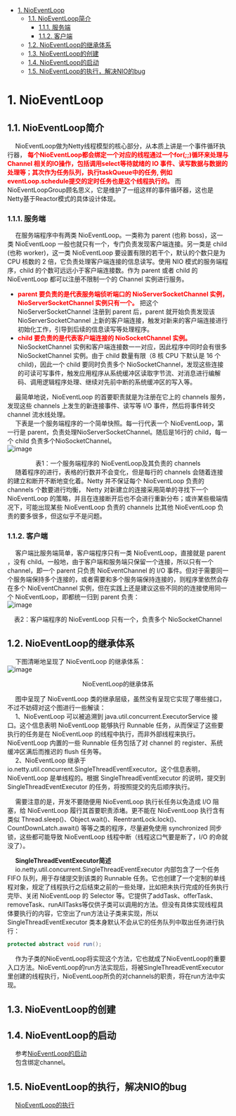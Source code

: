 
<!-- TOC -->

- [1. NioEventLoop](#1-nioeventloop)
    - [1.1. NioEventLoop简介](#11-nioeventloop简介)
        - [1.1.1. 服务端](#111-服务端)
        - [1.1.2. 客户端](#112-客户端)
    - [1.2. NioEventLoop的继承体系](#12-nioeventloop的继承体系)
    - [1.3. NioEventLoop的创建](#13-nioeventloop的创建)
    - [1.4. NioEventLoop的启动](#14-nioeventloop的启动)
    - [1.5. NioEventLoop的执行，解决NIO的bug](#15-nioeventloop的执行解决nio的bug)

<!-- /TOC -->

# 1. NioEventLoop
<!-- 
![image](http://www.wt1814.com/static/view/images/microService/netty/netty-102.png)  

NioEventLoop
https://www.jianshu.com/p/5c6466510d3b

netty是怎么解决Nio中臭名昭著的bug（Netty源码分析之NioEventLoop）
https://www.jianshu.com/p/9acf36f7e025


https://www.jianshu.com/p/23820270e30a
-->
## 1.1. NioEventLoop简介  
&emsp; NioEventLoop做为Netty线程模型的核心部分，从本质上讲是一个事件循环执行器， **<font color = "red">每个NioEventLoop都会绑定一个对应的线程通过一个for(;;)循环来处理与 Channel 相关的IO操作，包括调用select等待就绪的 IO 事件、读写数据与数据的处理等；其次作为任务队列，执行taskQueue中的任务, 例如eventLoop.schedule提交的定时任务也是这个线程执行的。</font>** 而NioEventLoopGroup顾名思义，它是维护了一组这样的事件循环器，这也是Netty基于Reactor模式的具体设计体现。  

### 1.1.1. 服务端
&emsp; 在服务端程序中有两类 NioEventLoop。一类称为 parent (也称 boss)，这一类 NioEventLoop 一般也就只有一个，专门负责发现客户端连接。另一类是 child (也称 worker)，这一类 NioEventLoop 要设置有限的若干个，默认的个数只是为 CPU 核数的 2 倍，它负责处理客户端连接的信息读写。使用 NIO 模式的服务端程序，child 的个数可远远小于客户端连接数。作为 parent 或者 child 的 NioEventLoop 都可以注册不限制一个的 Channel 实例进行服务。  

* **<font color = "red">parent 要负责的是代表服务端侦听端口的 NioServerSocketChannel 实例，NioServerSocketChannel 实例只有一个。</font>** 把这个 NioServerSocketChannel 注册到 parent 后，parent 就开始负责发现该 NioServerSocketChannel 上新的客户端连接，触发对新来的客户端连接进行初始化工作，引导到后续的信息读写等处理程序。  
* **<font color = "red">child 要负责的是代表客户端连接的 NioSocketChannel 实例。</font>** NioSocketChannel 实例和客户端连接数一一对应，因此程序中同时会有很多 NioSocketChannel 实例。由于 child 数量有限（8 核 CPU 下默认是 16 个 child)，因此一个 child 要同时负责多个 NioSocketChannel，发现这些连接的可读可写事件，触发应用程序从系统缓冲区读取字节流、对消息进行编解码、调用逻辑程序处理、继续对先前中断的系统缓冲区的写入等。  


&emsp; 最简单地说，NioEventLoop 的首要职责就是为注册在它上的 channels 服务，发现这些 channels 上发生的新连接事件、读写等 I/O 事件，然后将事件转交 channel 流水线处理。  
&emsp; 下表是一个服务端程序的一个简单快照。每一行代表一个 NioEventLoop，第一行是 parent，负责处理NioServerSocketChannel。随后是16行的 child，每一个 child 负责多个NioSocketChannel。  
![image](http://www.wt1814.com/static/view/images/microService/netty/netty-109.png)  
<center>表1：一个服务端程序的 NioEventLoop及其负责的 channels</center>  
&emsp; 随着程序的进行，表格的行数并不会变化，但是每行的 channels 会随着连接的建立和断开不断地变化着。Netty 并不保证每个 NioEventLoop 负责的 channels 个数要进行均衡， Netty 对新建立的连接采用简单的寻找下一个 NioEventLoop 的策略，并且在连接断开后也不会进行重新分布；或许某些极端情况下，可能出现某些 NioEventLoop 负责的 channels 比其他 NioEventLoop 负责的要多很多，但这似乎不是问题。  

### 1.1.2. 客户端
&emsp; 客户端比服务端简单，客户端程序只有一类  NioEventLoop，直接就是 parent ，没有 child。一般地，由于客户端和服务端只保留一个连接，所以只有一个 channel，即一个 parent 只负责 NioEventChannel 的 I/O 事件。但对于需要同一个服务端保持多个连接的，或者需要和多个服务端保持连接的，则程序里依然会存在多个 NioEventChannel 实例，但在实践上还是建议这些不同的的连接使用同一个 NioEventLoop，即都统一归到 parent 负责：  
![image](http://www.wt1814.com/static/view/images/microService/netty/netty-110.png)  
<center>表2：客户端程序的 NioEventLoop 只有一个，负责多个 NioSocketChannel</center>  

## 1.2. NioEventLoop的继承体系  
&emsp; 下图清晰地呈现了 NioEventLoop 的继承体系：  
![image](http://www.wt1814.com/static/view/images/microService/netty/netty-111.png)  
<center>NioEventLoop的继承体系</center>  

&emsp; 图中呈现了 NioEventLoop 类的继承层级，虽然没有呈现它实现了哪些接口，不过不妨碍对这个图进行一些解读：  
&emsp; 1、NioEventLoop 可以被追溯到 java.util.concurrent.ExecutorService 接口。这个信息表明 NioEventLoop 能够执行 Runnable 任务，从而保证了这些要执行的任务是在 NioEventLoop 的线程中执行，而非外部线程来执行。NioEventLoop 内置的一些 Runnable 任务包括了对 channel 的 register、系统缓冲区满后而推迟的 flush 任务等。  
&emsp; 2、NioEventLoop 继承于 io.netty.util.concurrent.SingleThreadEventExecutor。这个信息表明，NioEventLoop 是单线程的。根据 SingleThreadEventExecutor 的说明，提交到 SingleThreadEventExecutor 的任务，将按照提交的先后顺序执行。  

&emsp; 需要注意的是，开发不要随便用 NioEventLoop 执行长任务以免造成 I/O 阻塞，给 NioEventLoop 履行其首要职责添堵。更不能在 NioEventLoop 执行含有类似 Thread.sleep()、Object.wait()、ReentrantLock.lock()、CountDownLatch.await() 等等之类的程序，尽量避免使用 synchronized 同步锁，这些都可能导致 NioEventLoop 线程中断（线程这口气要是断了，I/O 的命就没了）。  


&emsp; **SingleThreadEventExecutor简述**  
&emsp; io.netty.util.concurrent.SingleThreadEventExecutor 内部包含了一个任务 FIFO 队列，用于存储提交到该类的 Runnable 任务。它也创建了一个定制的单线程对象，规定了线程执行之后结束之前的一些处理，比如把未执行完成的任务执行完毕、关闭 NioEventLoop 的 Selector 等。它提供了addTask、offerTask、removeTask、runAllTasks等仅供子类可以调用的方法。但没有具体实现线程具体要执行的内容，它空出了run方法让子类来实现，所以 SingleThreadEventExecutor 类本身默认不会从它的任务队列中取出任务进行执行：  

```java
protected abstract void run();
```

&emsp; 作为子类的NioEventLoop将实现这个方法，它也就成了NioEventLoop的重要入口方法。NioEventLoop的run方法实现后，将被SingleThreadEventExecutor里创建的线程执行，NioEventLoop所负的对channels的职责，将在run方法中实现。  

## 1.3. NioEventLoop的创建
<!-- 
NioEventLoop的创建
https://www.cnblogs.com/dafanjoy/p/10486019.html
-->

## 1.4. NioEventLoop的启动  
<!-- 
https://www.jianshu.com/p/e577803f0fb8
https://www.cnblogs.com/dafanjoy/p/10507393.html
包含绑定channel
书籍netty4核心源码
https://www.jianshu.com/p/5c6466510d3b
-->
&emsp; 参考[NioEventLoop的启动](/docs/microService/communication/Netty/NioEventLoopStart.md)  
&emsp; 包含绑定channel。  


## 1.5. NioEventLoop的执行，解决NIO的bug  

&emsp; [NioEventLoop的执行](/docs/microService/communication/Netty/NioEventLoopRun.md)  